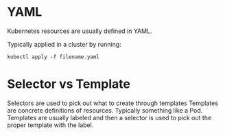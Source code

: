 # YAML

Kubernetes resources are usually defined in YAML.

Typically applied in a cluster by running:
```
kubectl apply -f filename.yaml
```

# Selector vs Template

Selectors are used to pick out what to create through templates
Templates are concrete definitions of resources.
Typically something like a Pod.
Templates are usually labeled and then a selector is used to pick out the proper template with the label.
